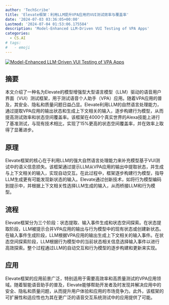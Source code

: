 ```yaml
---
author: 'TechScribe'
title: 'Elevate框架：利用LLM提升VPA应用的VUI测试效率与覆盖率'
date: '2024-07-03 03:36:05+00:00'
Lastmod: '2024-07-04 01:53:06.175584'
description: 'Model-Enhanced LLM-Driven VUI Testing of VPA Apps'
categories:
  - CS.AI
# tags:
#   - emoji
---
```


[![Model-Enhanced LLM-Driven VUI Testing of VPA Apps](https://arxiv-research-1301205113.cos.ap-guangzhou.myqcloud.com/images/2407.02791v1.pdf_0.jpg)](https://arxiv.org/abs/2407.02791v1)

## 摘要

本文介绍了一种名为Elevate的模型增强型大型语言模型（LLM）驱动的语音用户界面（VUI）测试框架，用于测试语音个人助手（VPA）应用。随着VPA应用的普及，其安全、隐私和质量问题日益凸显。Elevate利用LLM的自然语言处理能力，通过提取VPA应用的输出状态和生成上下文相关的输入，逐步构建行为模型，从而提高测试效率和状态空间覆盖率。该框架在4000个真实世界的Alexa技能上进行了基准测试，与现有技术相比，实现了15%更高的状态空间覆盖率，并在效率上取得了显著进步。<!--more-->

## 原理

Elevate框架的核心在于利用LLM的强大自然语言处理能力来补充模型基于VUI测试中的语义信息损失。该框架通过提示LLM从VPA应用的输出中提取状态，并生成与上下文相关的输入，实现自动交互。在此过程中，框架逐步构建行为模型，指导LLM生成更有可能发现新状态的输入。Elevate通过创新技术，如将行为模型编码到提示中，并根据上下文相关性选择LLM生成的输入，从而桥接LLM和行为模型。

## 流程

Elevate框架分为三个阶段：状态提取、输入事件生成和状态空间探索。在状态提取阶段，LLM被提示合并VPA应用的输出与行为模型中的现有状态或创建新状态。在输入事件生成阶段，LLM根据VPA应用的输出生成上下文相关的输入事件。在状态空间探索阶段，LLM根据行为模型中的当前状态相关信息选择输入事件以进行高效探索。整个过程通过LLM的自动交互和行为模型的逐步构建和更新来实现。

## 应用

Elevate框架的应用前景广泛，特别适用于需要高效率和高质量测试的VPA应用领域。随着智能语音助手的普及，Elevate能够帮助开发者及时发现并解决应用中的安全、隐私和质量问题，从而提升用户体验和应用的市场竞争力。此外，该框架的可扩展性和适应性也为其在更广泛的语音交互系统测试中的应用提供了可能。